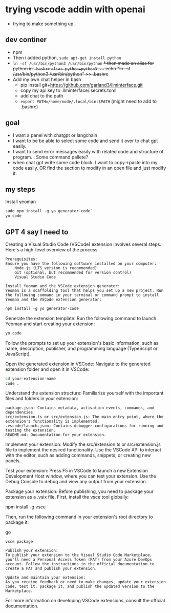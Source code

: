 # trying vscode addin with openai
* trying to make something up. 

## dev continer

* npm
* Then i added python, `sudo apt-get install python`
* `ln -sf /usr/bin/python3 /usr/bin/python`
~~* then made an alias for python in `.bashrc` `alias python=python3`
~~  echo "ln -sf /usr/bin/python3 /usr/bin/python" >> .bashrc~~
* Add my own chat helper in bash
    * pip install git+https://github.com/garland3/llminterface.git
    * copy my api key to .llminterface/.secrets.toml
    * add chat to the path
    * `export PATH=/home/node/.local/bin:$PATH` (might need to add to .bashrc)



## goal
* I want a panel with chatgpt or langchain
* I want to be be able to select some code and send it over to chat gpt easily. 
* I want to send error messages easily with related code and structure of program. . Some command pallete?
* when chat gpt write some code block. I want to copy->paste into my code easily. OR find the section to modify in an open file and just modify it. 

## my steps
Install yeoman
```css
sudo npm install -g yo generator-code`
yo code
```



## GPT 4 say I need to 

Creating a Visual Studio Code (VSCode) extension involves several steps. Here's a high-level overview of the process:

    Prerequisites:
    Ensure you have the following software installed on your computer:
        Node.js (LTS version is recommended)
        Git (optional, but recommended for version control)
        Visual Studio Code

    Install Yeoman and the VSCode extension generator:
    Yeoman is a scaffolding tool that helps you set up a new project. Run the following command in your terminal or command prompt to install Yeoman and the VSCode extension generator:


```css
npm install -g yo generator-code
```
Generate the extension template:
Run the following command to launch Yeoman and start creating your extension:

```css
yo code
```
Follow the prompts to set up your extension's basic information, such as name, description, publisher, and programming language (TypeScript or JavaScript).

Open the generated extension in VSCode:
Navigate to the generated extension folder and open it in VSCode:

```bash
cd your-extension-name
code .
```
Understand the extension structure:
Familiarize yourself with the important files and folders in your extension:

    package.json: Contains metadata, activation events, commands, and dependencies.
    src/extension.ts or src/extension.js: The main entry point, where the extension's functionality is implemented.
    .vscode/launch.json: Contains debugger configurations for running and testing the extension.
    README.md: Documentation for your extension.

Implement your extension:
Modify the src/extension.ts or src/extension.js file to implement the desired functionality. Use the VSCode API to interact with the editor, such as adding commands, snippets, or creating new panels.

Test your extension:
Press F5 in VSCode to launch a new Extension Development Host window, where you can test your extension. Use the Debug Console to debug and view any output from your extension.

Package your extension:
Before publishing, you need to package your extension as a .vsix file. First, install the vsce tool globally:

npm install -g vsce

Then, run the following command in your extension's root directory to package it:

go

    vsce package

    Publish your extension:
    To publish your extension to the Visual Studio Code Marketplace, you'll need a Personal Access Token (PAT) from your Azure DevOps account. Follow the instructions in the official documentation to create a PAT and publish your extension.

    Update and maintain your extension:
    As you receive feedback or need to make changes, update your extension code, test it, package it, and publish the updated version to the Marketplace.

For more information on developing VSCode extensions, consult the official documentation.

